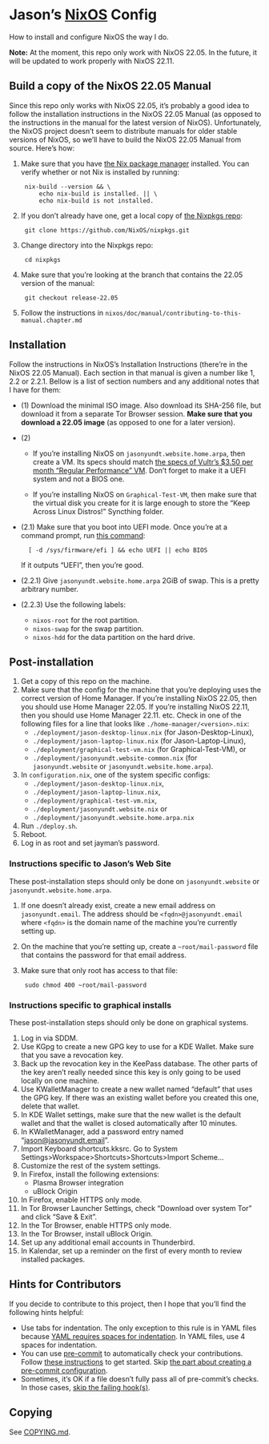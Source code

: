 <!--
SPDX-FileNotice: 🅭🄍1.0 This file is dedicated to the public domain using the CC0 1.0 Universal Public Domain Dedication <https://creativecommons.org/publicdomain/zero/1.0/>.
SPDX-FileContributor: Jason Yundt <jason@jasonyundt.email> (2021–2022)
-->

# Jason’s [NixOS] Config

How to install and configure NixOS the way I do.

**Note:** At the moment, this repo only work with NixOS 22.05. In the future,
it will be updated to work properly with NixOS 22.11.

## Build a copy of the NixOS 22.05 Manual

Since this repo only works with NixOS 22.05, it’s probably a good idea to follow
the installation instructions in the NixOS 22.05 Manual (as opposed to the
instructions in the manual for the latest version of NixOS). Unfortunately, the
NixOS project doesn’t seem to distribute manuals for older stable versions of
NixOS, so we’ll have to build the NixOS 22.05 Manual from source. Here’s how:

1. Make sure that you have [the Nix package
manager](https://nixos.org/manual/nix/stable/) installed.
	You can verify whether or not Nix is installed by running:

		nix-build --version && \
			echo nix-build is installed. || \
			echo nix-build is not installed.

2. If you don’t already have one, get a local copy of
[the Nixpkgs repo](https://github.com/NixOS/nixpkgs):

		git clone https://github.com/NixOS/nixpkgs.git

3. Change directory into the Nixpkgs repo:

		cd nixpkgs

4. Make sure that you’re looking at the branch that contains the 22.05 version
of the manual:

		git checkout release-22.05

5. Follow the instructions in
`nixos/doc/manual/contributing-to-this-manual.chapter.md`

## Installation

Follow the instructions in NixOS’s Installation Instructions (there’re in the
NixOS 22.05 Manual). Each section in that manual is given a number like 1, 2.2
or 2.2.1. Bellow is a list of section numbers and any additional notes that I
have for them:

- (1) Download the minimal ISO image. Also download its SHA-256 file, but
download it from a separate Tor Browser session. **Make sure that you download
a 22.05 image** (as opposed to one for a later version).

- (2)
	- If you’re installing NixOS on `jasonyundt.website.home.arpa`, then
	create a VM. Its specs should match [the specs of Vultr’s $3.50 per
	month “Regular Performance”
	VM](https://www.vultr.com/pricing/#cloud-compute). Don’t forget to
	make it a UEFI system and not a BIOS one.

	- If you’re installing NixOS on `Graphical-Test-VM`, then make sure that
	the virtual disk you create for it is large enough to store the “Keep
	Across Linux Distros!” Syncthing folder.

- (2.1) Make sure that you boot into UEFI mode.
	Once you’re at a command prompt, run
	[this command](https://askubuntu.com/a/162896):

		[ -d /sys/firmware/efi ] && echo UEFI || echo BIOS

	If it outputs “UEFI”, then you’re good.

- (2.2.1) Give `jasonyundt.website.home.arpa` 2GiB of swap. This is a pretty
arbitrary number.

- (2.2.3) Use the following labels:
	- `nixos-root` for the root partition.
	- `nixos-swap` for the swap partition.
	- `nixos-hdd` for the data partition on the hard drive.

## Post-installation

1. Get a copy of this repo on the machine.
2. Make sure that the config for the machine that you’re deploying uses the
correct version of Home Manager. If you’re installing NixOS 22.05, then you
should use Home Manager 22.05. If you’re installing NixOS 22.11, then you should
use Home Manager 22.11. etc. Check in one of the following files for a line that
looks like `./home-manager/<version>.nix`:
	- `./deployment/jason-desktop-linux.nix` (for Jason-Desktop-Linux),
	- `./deployment/jason-laptop-linux.nix` (for Jason-Laptop-Linux),
	- `./deployment/graphical-test-vm.nix` (for Graphical-Test-VM), or
	- `./deployment/jasonyundt.website-common.nix` (for `jasonyundt.website`
	or `jasonyundt.website.home.arpa`).
3. In `configuration.nix`, one of the system specific configs:
	- `./deployment/jason-desktop-linux.nix`,
	- `./deployment/jason-laptop-linux.nix`,
	- `./deployment/graphical-test-vm.nix`,
	- `./deployment/jasonyundt.website.nix` or
	- `./deployment/jasonyundt.website.home.arpa.nix`
4. Run `./deploy.sh`.
5. Reboot.
6. Log in as root and set jayman’s password.

### Instructions specific to Jason’s Web Site

These post-installation steps should only be done on `jasonyundt.website` or
`jasonyundt.website.home.arpa`.

1. If one doesn’t already exist, create a new email address on
`jasonyundt.email`. The address should be `<fqdn>@jasonyundt.email` where
`<fqdn>` is the domain name of the machine you’re currently setting up.
2. On the machine that you’re setting up, create a `~root/mail-password` file
that contains the password for that email address.
3. Make sure that only root has access to that file:

		sudo chmod 400 ~root/mail-password

### Instructions specific to graphical installs

These post-installation steps should only be done on graphical systems.

1. Log in via SDDM.
2. Use KGpg to create a new GPG key to use for a KDE Wallet. Make sure that you
save a revocation key.
3. Back up the revocation key in the KeePass database. The other parts of the
key aren’t really needed since this key is only going to be used locally on
one machine.
4. Use KWalletManager to create a new wallet named “default” that uses the
GPG key. If there was an existing wallet before you created this one, delete
that wallet.
5. In KDE Wallet settings, make sure that the new wallet is the default wallet
and that the wallet is closed automatically after 10 minutes.
6. In KWalletManager, add a password entry named “jason@jasonyundt.email”.
7. Import Keyboard shortcuts.kksrc. Go to System
Settings>Workspace>Shortcuts>Shortcuts>Import Scheme…
8. Customize the rest of the system settings.
9. In Firefox, install the following extensions:
	- Plasma Browser integration
	- uBlock Origin
10. In Firefox, enable HTTPS only mode.
11. In Tor Browser Launcher Settings, check “Download over system Tor” and
click “Save & Exit”.
12. In the Tor Browser, enable HTTPS only mode.
13. In the Tor Browser, install uBlock Origin.
14. Set up any additional email accounts in Thunderbird.
15. In Kalendar, set up a reminder on the first of every month to review
installed packages.

## Hints for Contributors

If you decide to contribute to this project, then I hope that you’ll find the
following hints helpful:

- Use tabs for indentation. The only exception to this rule is in YAML files
because [YAML requires spaces for
indentation](https://yaml.org/spec/1.2.2/#61-indentation-spaces). In YAML files,
use 4 spaces for indentation.
- You can use [pre-commit](https://pre-commit.com/) to automatically check your
contributions. Follow [these instructions](https://pre-commit.com/#quick-start)
to get started. Skip [the part about creating a pre-commit
configuration](https://pre-commit.com/#2-add-a-pre-commit-configuration).
- Sometimes, it’s OK if a file doesn’t fully pass all of pre-commit’s checks. In
those cases,
[skip the failing hook(s)](https://pre-commit.com/#temporarily-disabling-hooks).

## Copying

See [COPYING.md](./COPYING.md).

[NixOS]: https://nixos.org/
